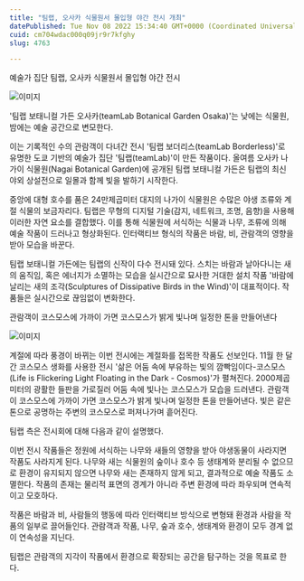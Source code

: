 ```yaml
---
title: "팀랩, 오사카 식물원서 몰입형 야간 전시 개최"
datePublished: Tue Nov 08 2022 15:34:40 GMT+0000 (Coordinated Universal Time)
cuid: cm704wdac000q09jr9r7kfghy
slug: 4763

---
```



예술가 집단 팀랩, 오사카 식물원서 몰입형 야간 전시

![이미지](https://cdn.hashnode.com/res/hashnode/image/upload/v1739257312029/e09491da-ae1b-4dac-97f5-314ecdc41047.jpeg)

'팀랩 보태니컬 가든 오사카(teamLab Botanical Garden Osaka)'는 낮에는 식물원, 밤에는 예술 공간으로 변모한다.

이는 기록적인 수의 관람객이 다녀간 전시 '팀랩 보더리스(teamLab Borderless)'로 유명한 도쿄 기반의 예술가 집단 '팀랩(teamLab)'이 만든 작품이다. 올여름 오사카 나가이 식물원(Nagai Botanical Garden)에 공개된 팀랩 보태니컬 가든은 팀랩의 최신 야외 상설전으로 일몰과 함께 빛을 발하기 시작한다.

중앙에 대형 호수를 품은 24만제곱미터 대지의 나가이 식물원은 수많은 야생 조류와 계절 식물의 보금자리다. 팀랩은 무형의 디지털 기술(감지, 네트워크, 조명, 음향)을 사용해 이러한 자연 요소를 결합했다. 이를 통해 식물원에 서식하는 식물과 나무, 조류에 의해 예술 작품이 드러나고 형상화된다. 인터랙티브 형식의 작품은 바람, 비, 관람객의 영향을 받아 모습을 바꾼다.

팀랩 보태니컬 가든에는 팀랩의 신작이 다수 전시돼 있다. 스치는 바람과 날아다니는 새의 움직임, 혹은 에너지가 소멸하는 모습을 실시간으로 묘사한 거대한 설치 작품 '바람에 날리는 새의 조각(Sculptures of Dissipative Birds in the Wind)'이 대표적이다. 작품들은 실시간으로 끊임없이 변화한다.

관람객이 코스모스에 가까이 가면 코스모스가 밝게 빛나며 일정한 톤을 만들어낸다

![이미지](https://cdn.hashnode.com/res/hashnode/image/upload/v1739257313738/3a47b7f1-ddb4-4aa9-8f31-9c5fa18093bc.jpeg)

계절에 따라 풍경이 바뀌는 이번 전시에는 계절화를 접목한 작품도 선보인다. 11월 한 달간 코스모스 생화를 사용한 전시 '삶은 어둠 속에 부유하는 빛의 깜빡임이다-코스모스(Life is Flickering Light Floating in the Dark - Cosmos)'가 펼쳐진다. 2000제곱미터의 광활한 들판을 가로질러 어둠 속에 빛나는 코스모스가 모습을 드러낸다. 관람객이 코스모스에 가까이 가면 코스모스가 밝게 빛나며 일정한 톤을 만들어낸다. 빛은 같은 톤으로 공명하는 주변의 코스모스로 퍼져나가며 흩어진다.

팀랩 측은 전시회에 대해 다음과 같이 설명했다.

이번 전시 작품들은 정원에 서식하는 나무와 새들의 영향을 받아 야생동물이 사라지면 작품도 사라지게 된다. 나무와 새는 식물원의 숲이나 호수 등 생태계와 분리될 수 없으므로 환경이 유지되지 않으면 나무와 새는 존재하지 않게 되고, 결과적으로 예술 작품도 소멸한다. 작품의 존재는 물리적 표면의 경계가 아니라 주변 환경에 따라 좌우되며 연속적이고 모호하다.

작품은 바람과 비, 사람들의 행동에 따라 인터랙티브 방식으로 변형돼 환경과 사람을 작품의 일부로 끌어들인다. 관람객과 작품, 나무, 숲과 호수, 생태계와 환경이 모두 경계 없이 연속성을 지닌다.

팀랩은 관람객의 지각이 작품에서 환경으로 확장되는 공간을 탐구하는 것을 목표로 한다.